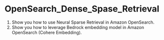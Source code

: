# OpenSearch_Dense_Spase_Retrieval

1. Show you how to use Neural Sparse Retrieval in Amazon OpenSearch. 
2. Show you how to leverage Bedrock embedding model in Amazon OpenSearch (Cohere Embedding).
